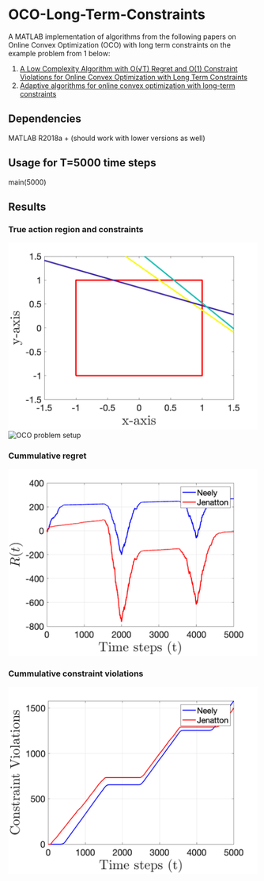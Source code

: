 # OCO-Long-Term-Constraints
A MATLAB implementation of algorithms from the following papers on Online Convex Optimization (OCO) with long term constraints on the example problem from 1 below: 
1. [A Low Complexity Algorithm with O(√T) Regret and O(1) Constraint Violations for Online Convex Optimization with Long Term Constraints](https://jmlr.org/papers/v21/16-494.html)
2. [Adaptive algorithms for online convex optimization with long-term constraints](https://proceedings.mlr.press/v48/jenatton16.html)

## Dependencies 
MATLAB R2018a + (should work with lower versions as well)

## Usage for T=5000 time steps
main(5000)

## Results 
### True action region and constraints 
![setup](results/setup.png "OCO problem setup")
<img src="esults/setup.png" alt="OCO problem setup" width="200"/>

### Cummulative regret 
![regret](results/regret.png "Cummulative regret")

### Cummulative constraint violations
![constraints](results/constraints.png "Cummulative constraint violation")
